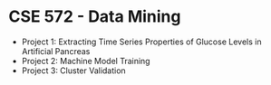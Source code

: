 # CSE 572 - Data Mining

* Project 1: Extracting Time Series Properties of Glucose Levels in Artificial Pancreas
* Project 2: Machine Model Training
* Project 3: Cluster Validation
